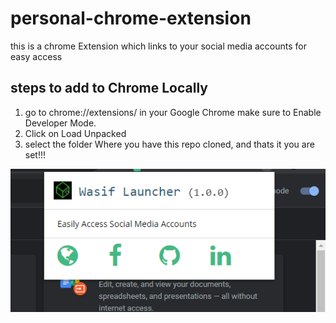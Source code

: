 # personal-chrome-extension
this is a chrome Extension which links to your social media accounts for easy access

## steps to add to Chrome Locally

 1. go to chrome://extensions/ in your Google Chrome make sure to Enable Developer Mode.
2. Click on Load Unpacked
3. select the folder Where you have this repo cloned, and thats it you are set!!!

![CutOut of the Extension](images/capture.PNG)
